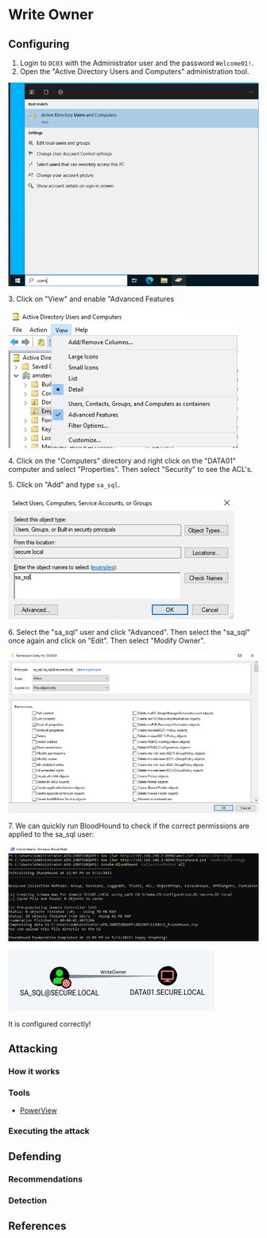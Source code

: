 # Write Owner

## Configuring

1. Login to `DC03` with the Administrator user and the password `Welcome01!`.
2. Open the "Active Directory Users and Computers" administration tool.

![](<../../../.gitbook/assets/image (67).png>)

3\. Click on "View" and enable "Advanced Features

![](<../../../.gitbook/assets/image (48).png>)

4\. Click on the "Computers" directory and right click on the "DATA01" computer and select "Properties". Then select "Security" to see the ACL's.

5\. Click on "Add" and type `sa_sql`.

![](<../../../.gitbook/assets/image (11).png>)

6\. Select the "sa\_sql" user and click "Advanced". Then select the "sa\_sql" once again and click on "Edit". Then select "Modify Owner".

![](<../../../.gitbook/assets/image (15).png>)

7\. We can quickly run BloodHound to check if the correct permissions are applied to the sa\_sql user:

![](<../../../.gitbook/assets/image (1).png>)

![](<../../../.gitbook/assets/image (61).png>)

It is configured correctly!

## Attacking

### How it works



### Tools

* [PowerView](https://github.com/PowerShellMafia/PowerSploit/blob/master/Recon/PowerView.ps1)

### Executing the attack



## Defending

### Recommendations



### Detection



## References

